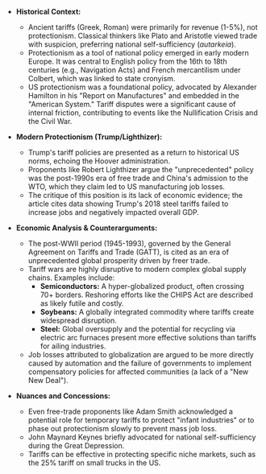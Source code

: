 *   **Historical Context:**
    *   Ancient tariffs (Greek, Roman) were primarily for revenue (1-5%), not protectionism. Classical thinkers like Plato and Aristotle viewed trade with suspicion, preferring national self-sufficiency (_autarkeia_).
    *   Protectionism as a tool of national policy emerged in early modern Europe. It was central to English policy from the 16th to 18th centuries (e.g., Navigation Acts) and French mercantilism under Colbert, which was linked to state cronyism.
    *   US protectionism was a foundational policy, advocated by Alexander Hamilton in his "Report on Manufactures" and embedded in the "American System." Tariff disputes were a significant cause of internal friction, contributing to events like the Nullification Crisis and the Civil War.

*   **Modern Protectionism (Trump/Lighthizer):**
    *   Trump's tariff policies are presented as a return to historical US norms, echoing the Hoover administration.
    *   Proponents like Robert Lighthizer argue the "unprecedented" policy was the post-1990s era of free trade and China's admission to the WTO, which they claim led to US manufacturing job losses.
    *   The critique of this position is its lack of economic evidence; the article cites data showing Trump's 2018 steel tariffs failed to increase jobs and negatively impacted overall GDP.

*   **Economic Analysis & Counterarguments:**
    *   The post-WWII period (1945-1993), governed by the General Agreement on Tariffs and Trade (GATT), is cited as an era of unprecedented global prosperity driven by freer trade.
    *   Tariff wars are highly disruptive to modern complex global supply chains. Examples include:
        *   **Semiconductors:** A hyper-globalized product, often crossing 70+ borders. Reshoring efforts like the CHIPS Act are described as likely futile and costly.
        *   **Soybeans:** A globally integrated commodity where tariffs create widespread disruption.
        *   **Steel:** Global oversupply and the potential for recycling via electric arc furnaces present more effective solutions than tariffs for ailing industries.
    *   Job losses attributed to globalization are argued to be more directly caused by automation and the failure of governments to implement compensatory policies for affected communities (a lack of a "New New Deal").

*   **Nuances and Concessions:**
    *   Even free-trade proponents like Adam Smith acknowledged a potential role for temporary tariffs to protect "infant industries" or to phase out protectionism slowly to prevent mass job loss.
    *   John Maynard Keynes briefly advocated for national self-sufficiency during the Great Depression.
    *   Tariffs can be effective in protecting specific niche markets, such as the 25% tariff on small trucks in the US.
